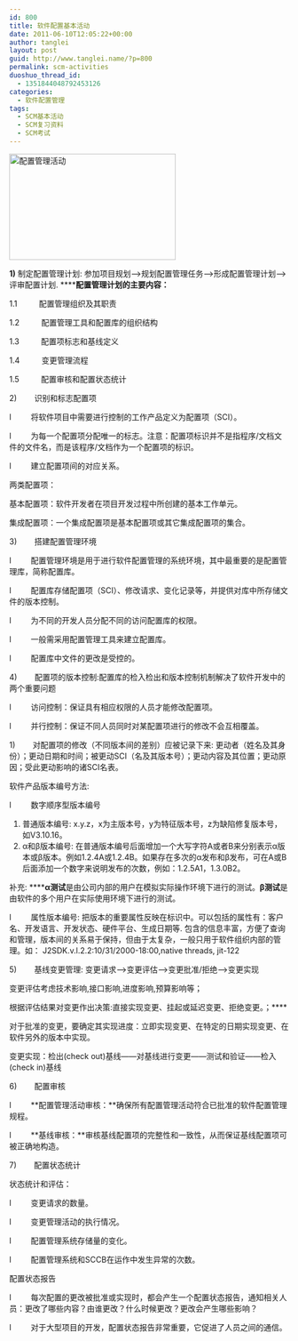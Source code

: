 ```yaml
---
id: 800
title: 软件配置基本活动
date: 2011-06-10T12:05:22+00:00
author: tanglei
layout: post
guid: http://www.tanglei.name/?p=800
permalink: scm-activities
duoshuo_thread_id:
  - 1351844048792453126
categories:
  - 软件配置管理
tags:
  - SCM基本活动
  - SCM复习资料
  - SCM考试
---
```

[<img class="aligncenter size-medium wp-image-801" title="SCM-activity" src="http://www.tanglei.name/wp-content/uploads/2011/06/SCM-activity-300x191.jpg" alt="配置管理活动" width="300" height="191" />](http://www.tanglei.name/wp-content/uploads/2011/06/SCM-activity.jpg)

**1)** 制定配置管理计划: 参加项目规划—>规划配置管理任务—>形成配置管理计划—>评审配置计划. ******配置管理计划的主要内容：**

1.1          配置管理组织及其职责

1.2          配置管理工具和配置库的组织结构

1.3          配置项标志和基线定义

1.4          变更管理流程

1.5          配置审核和配置状态统计

2)        识别和标志配置项

l         将软件项目中需要进行控制的工作产品定义为配置项（SCI）。

l         为每一个配置项分配唯一的标志。注意：配置项标识并不是指程序/文档文件的文件名，而是该程序/文档作为一个配置项的标识。

l         建立配置项间的对应关系。

两类配置项：

基本配置项：软件开发者在项目开发过程中所创建的基本工作单元。

集成配置项：一个集成配置项是基本配置项或其它集成配置项的集合。

3)        搭建配置管理环境

l         配置管理环境是用于进行软件配置管理的系统环境，其中最重要的是配置管理库，简称配置库。

l         配置库存储配置项（SCI）、修改请求、变化记录等，并提供对库中所存储文件的版本控制。

l         为不同的开发人员分配不同的访问配置库的权限。

l         一般需采用配置管理工具来建立配置库。

l         配置库中文件的更改是受控的。

4)        配置项的版本控制:配置库的检入检出和版本控制机制解决了软件开发中的两个重要问题

l         访问控制：保证具有相应权限的人员才能修改配置项。

l         并行控制：保证不同人员同时对某配置项进行的修改不会互相覆盖。

1)        对配置项的修改（不同版本间的差别）应被记录下来: 更动者（姓名及其身份）；更动日期和时间；被更动SCI（名及其版本号）；更动内容及其位置；更动原因；受此更动影响的诸SCI名表。

软件产品版本编号方法:

l         数字顺序型版本编号

  1. 普通版本编号: x.y.z，x为主版本号，y为特征版本号，z为缺陷修复版本号，如V3.10.16。
  2. α和β版本编号: 在普通版本编号后面增加一个大写字符A或者B来分别表示α版本或β版本。例如1.2.4A或1.2.4B。如果存在多次的α发布和β发布，可在A或B后面添加一个数字来说明发布的次数，例如：1.2.5A1，1.3.0B2。

补充: ******α测试**是由公司内部的用户在模拟实际操作环境下进行的测试。**β测试**是由软件的多个用户在实际使用环境下进行的测试。

l         属性版本编号: 把版本的重要属性反映在标识中。可以包括的属性有：客户名、开发语言、开发状态、硬件平台、生成日期等. 包含的信息丰富，方便了查询和管理，版本间的关系易于保持，但由于太复杂，一般只用于软件组织内部的管理。如： J2SDK.v.l.2.2:10/31/2000-18:00,native threads, jit-122

5)        基线变更管理: 变更请求—>变更评估—>变更批准/拒绝—>变更实现

变更评估考虑技术影响,接口影响,进度影响,预算影响等；

根据评估结果对变更作出决策:直接实现变更、挂起或延迟变更、拒绝变更。；****

对于批准的变更，要确定其实现进度：立即实现变更、在特定的日期实现变更、在软件另外的版本中实现。

变更实现：检出(check out)基线——对基线进行变更——测试和验证——检入(check in)基线

6)        配置审核

l         **配置管理活动审核：**确保所有配置管理活动符合已批准的软件配置管理规程。

l         **基线审核：**审核基线配置项的完整性和一致性，从而保证基线配置项可被正确地构造。

7)        配置状态统计

状态统计和评估：

l         变更请求的数量。

l         变更管理活动的执行情况。

l         配置管理系统存储量的变化。

l         配置管理系统和SCCB在运作中发生异常的次数。

配置状态报告

l         每次配置的更改被批准或实现时，都会产生一个配置状态报告，通知相关人员：更改了哪些内容？由谁更改？什么时候更改？更改会产生哪些影响？

l         对于大型项目的开发，配置状态报告非常重要，它促进了人员之间的通信。
